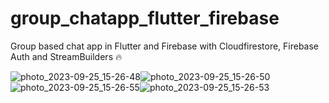 # group_chatapp_flutter_firebase
Group based chat app in Flutter and Firebase with Cloudfirestore, Firebase Auth and StreamBuilders 🔥

![photo_2023-09-25_15-26-48](https://github.com/dina993/chatApp_firebase/assets/58034629/b26db998-111e-4a13-b586-b3fde44216e2)![photo_2023-09-25_15-26-50](https://github.com/dina993/chatApp_firebase/assets/58034629/839d8984-584f-4212-8f7d-c4050084d3a7)
![photo_2023-09-25_15-26-55](https://github.com/dina993/chatApp_firebase/assets/58034629/4cb9618f-a664-40a4-86f3-8d2bd2478c2e)![photo_2023-09-25_15-26-53](https://github.com/dina993/chatApp_firebase/assets/58034629/f44b9221-8f48-4a30-82ab-4741f63a45e7)



